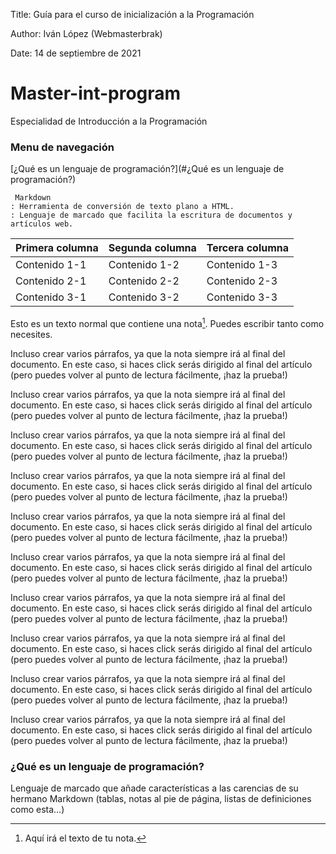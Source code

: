 Title: Guía para el curso de inicialización a la Programación

Author: Iván López (Webmasterbrak)

Date: 14 de septiembre de 2021
# Master-int-program
Especialidad de Introducción a la Programación

### Menu de navegación

[¿Qué es un lenguaje de programación?](#¿Qué es un lenguaje de programación?)
~~~~
 Markdown
: Herramienta de conversión de texto plano a HTML.
: Lenguaje de marcado que facilita la escritura de documentos y artículos web.
~~~~
 | Primera columna | Segunda columna | Tercera columna |
 | -- | -- | -- |
 | Contenido 1-1 | Contenido 1-2 | Contenido 1-3 |
 | Contenido 2-1 | Contenido 2-2 | Contenido 2-3 |
 | Contenido 3-1 | Contenido 3-2 | Contenido 3-3 |

 Esto es un texto normal que contiene una nota[^nombreDeTuNota]. Puedes escribir tanto como necesites.

Incluso crear varios párrafos, ya que la nota siempre irá al final del documento. En este caso, si haces click serás dirigido al final del artículo (pero puedes volver al punto de lectura fácilmente, ¡haz la prueba!)

Incluso crear varios párrafos, ya que la nota siempre irá al final del documento. En este caso, si haces click serás dirigido al final del artículo (pero puedes volver al punto de lectura fácilmente, ¡haz la prueba!)

Incluso crear varios párrafos, ya que la nota siempre irá al final del documento. En este caso, si haces click serás dirigido al final del artículo (pero puedes volver al punto de lectura fácilmente, ¡haz la prueba!)

Incluso crear varios párrafos, ya que la nota siempre irá al final del documento. En este caso, si haces click serás dirigido al final del artículo (pero puedes volver al punto de lectura fácilmente, ¡haz la prueba!)

Incluso crear varios párrafos, ya que la nota siempre irá al final del documento. En este caso, si haces click serás dirigido al final del artículo (pero puedes volver al punto de lectura fácilmente, ¡haz la prueba!)

Incluso crear varios párrafos, ya que la nota siempre irá al final del documento. En este caso, si haces click serás dirigido al final del artículo (pero puedes volver al punto de lectura fácilmente, ¡haz la prueba!)

Incluso crear varios párrafos, ya que la nota siempre irá al final del documento. En este caso, si haces click serás dirigido al final del artículo (pero puedes volver al punto de lectura fácilmente, ¡haz la prueba!)

Incluso crear varios párrafos, ya que la nota siempre irá al final del documento. En este caso, si haces click serás dirigido al final del artículo (pero puedes volver al punto de lectura fácilmente, ¡haz la prueba!)

Incluso crear varios párrafos, ya que la nota siempre irá al final del documento. En este caso, si haces click serás dirigido al final del artículo (pero puedes volver al punto de lectura fácilmente, ¡haz la prueba!)

Incluso crear varios párrafos, ya que la nota siempre irá al final del documento. En este caso, si haces click serás dirigido al final del artículo (pero puedes volver al punto de lectura fácilmente, ¡haz la prueba!)

[^nombreDeTuNota]: Aquí irá el texto de tu nota.

### ¿Qué es un lenguaje de programación?
 Lenguaje de marcado que añade características a las carencias de su hermano Markdown (tablas, notas al pie de página, listas de definiciones como esta…)
